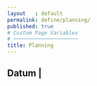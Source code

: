 ```yaml
---
layout   : default
permalink: define/planning/
published: true
# Custom Page Variables
# ─────────────────────
title: Planning
---
```


Datum | 
---
